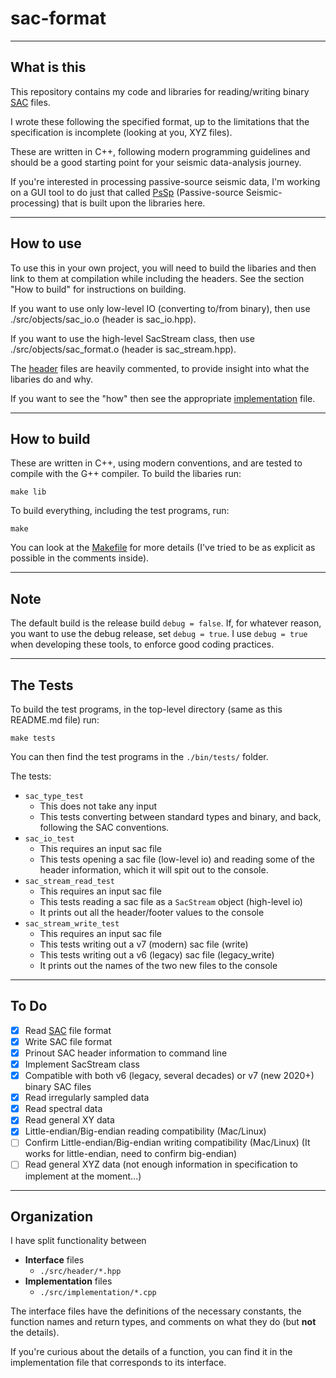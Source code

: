 # sac-format

---

## What is this

This repository contains my code and libraries for reading/writing binary [SAC](https://ds.iris.edu/files/sac-manual/manual/file_format.html) files.

I wrote these following the specified format, up to the limitations that the specification is incomplete (looking at you, XYZ files).

These are written in C++, following modern programming guidelines and should be a good starting point for your seismic data-analysis journey.

If you're interested in processing passive-source seismic data, I'm working on a GUI tool to do just that called [PsSp](https://github.com/arbCoding/PsSp)
(Passive-source Seismic-processing) that is built upon the libraries here.

---

## How to use

To use this in your own project, you will need to build the libaries and then link to them at compilation while including the headers.
See the section "How to build" for instructions on building.

If you want to use only low-level IO (converting to/from binary), then use ./src/objects/sac_io.o (header is sac_io.hpp).

If you want to use the high-level SacStream class, then use ./src/objects/sac_format.o (header is sac_stream.hpp).

The [header](src/header/) files are heavily commented, to provide insight into what the libaries do and why.

If you want to see the "how" then see the appropriate [implementation](src/implementation/) file.

---

## How to build

These are written in C++, using modern conventions, and are tested to compile with the G++ compiler. To build the libaries run:
```shell
make lib
```

To build everything, including the test programs, run:
```shell
make
```

You can look at the [Makefile](Makefile) for more details (I've tried to be as explicit as possible in the comments inside).

---

## Note

The default build is the release build `debug = false`. If, for whatever reason, you want to use the debug release, set `debug = true`.
I use `debug = true` when developing these tools, to enforce good coding practices.

---

## The Tests

To build the test programs, in the top-level directory (same as this README.md file) run:
```shell
make tests
```

You can then find the test programs in the `./bin/tests/` folder.

The tests:
* `sac_type_test`
    - This does not take any input
    - This tests converting between standard types and binary, and back, following the SAC conventions.
* `sac_io_test`
    - This requires an input sac file
    - This tests opening a sac file (low-level io) and reading some of the header information, which it will spit out to the console.
* `sac_stream_read_test`
    - This requires an input sac file
    - This tests reading a sac file as a `SacStream` object (high-level io)
    - It prints out all the header/footer values to the console
* `sac_stream_write_test`
    - This requires an input sac file
    - This tests writing out a v7 (modern) sac file (write)
    - This tests writing out a v6 (legacy) sac file (legacy_write)
    - It prints out the names of the two new files to the console

---

## To Do

- [X] Read [SAC](https://ds.iris.edu/files/sac-manual/manual/file_format.html) file format
- [X] Write SAC file format
- [X] Prinout SAC header information to command line
- [X] Implement SacStream class
- [X] Compatible with both v6 (legacy, several decades) or v7 (new 2020+) binary SAC files
- [X] Read irregularly sampled data
- [X] Read spectral data
- [X] Read general XY data
- [X] Little-endian/Big-endian reading compatibility (Mac/Linux)
- [ ] Confirm Little-endian/Big-endian writing compatibility (Mac/Linux) (It works for little-endian, need to confirm big-endian)
- [ ] Read general XYZ data (not enough information in specification to implement at the moment...)

---

## Organization

I have split functionality between 
* **Interface** files 
    - `./src/header/*.hpp`
* **Implementation** files
    - `./src/implementation/*.cpp`

The interface files have the definitions of the necessary constants, the function names and return types, and comments on what they do (but **not** the details).

If you're curious about the details of a function, you can find it in the implementation file that corresponds to its interface.
